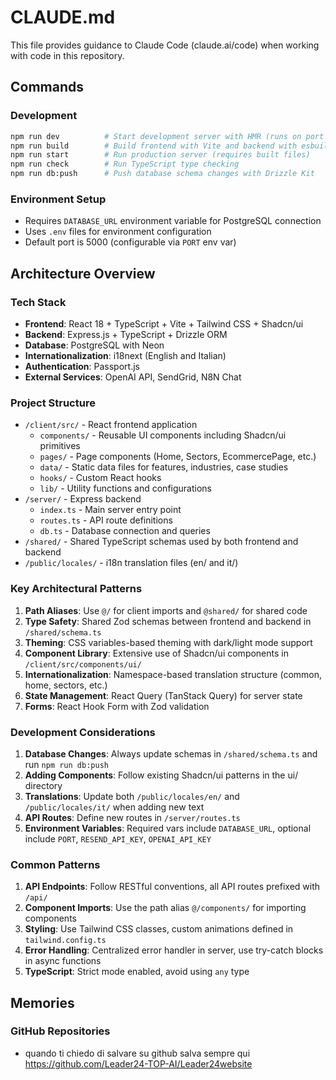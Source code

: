 # CLAUDE.md

This file provides guidance to Claude Code (claude.ai/code) when working with code in this repository.

## Commands

### Development
```bash
npm run dev          # Start development server with HMR (runs on port 5000)
npm run build        # Build frontend with Vite and backend with esbuild
npm run start        # Run production server (requires built files)
npm run check        # Run TypeScript type checking
npm run db:push      # Push database schema changes with Drizzle Kit
```

### Environment Setup
- Requires `DATABASE_URL` environment variable for PostgreSQL connection
- Uses `.env` files for environment configuration
- Default port is 5000 (configurable via `PORT` env var)

## Architecture Overview

### Tech Stack
- **Frontend**: React 18 + TypeScript + Vite + Tailwind CSS + Shadcn/ui
- **Backend**: Express.js + TypeScript + Drizzle ORM
- **Database**: PostgreSQL with Neon
- **Internationalization**: i18next (English and Italian)
- **Authentication**: Passport.js
- **External Services**: OpenAI API, SendGrid, N8N Chat

### Project Structure
- `/client/src/` - React frontend application
  - `components/` - Reusable UI components including Shadcn/ui primitives
  - `pages/` - Page components (Home, Sectors, EcommercePage, etc.)
  - `data/` - Static data files for features, industries, case studies
  - `hooks/` - Custom React hooks
  - `lib/` - Utility functions and configurations
- `/server/` - Express backend
  - `index.ts` - Main server entry point
  - `routes.ts` - API route definitions
  - `db.ts` - Database connection and queries
- `/shared/` - Shared TypeScript schemas used by both frontend and backend
- `/public/locales/` - i18n translation files (en/ and it/)

### Key Architectural Patterns

1. **Path Aliases**: Use `@/` for client imports and `@shared/` for shared code
2. **Type Safety**: Shared Zod schemas between frontend and backend in `/shared/schema.ts`
3. **Theming**: CSS variables-based theming with dark/light mode support
4. **Component Library**: Extensive use of Shadcn/ui components in `/client/src/components/ui/`
5. **Internationalization**: Namespace-based translation structure (common, home, sectors, etc.)
6. **State Management**: React Query (TanStack Query) for server state
7. **Forms**: React Hook Form with Zod validation

### Development Considerations

1. **Database Changes**: Always update schemas in `/shared/schema.ts` and run `npm run db:push`
2. **Adding Components**: Follow existing Shadcn/ui patterns in the ui/ directory
3. **Translations**: Update both `/public/locales/en/` and `/public/locales/it/` when adding new text
4. **API Routes**: Define new routes in `/server/routes.ts`
5. **Environment Variables**: Required vars include `DATABASE_URL`, optional include `PORT`, `RESEND_API_KEY`, `OPENAI_API_KEY`

### Common Patterns

1. **API Endpoints**: Follow RESTful conventions, all API routes prefixed with `/api/`
2. **Component Imports**: Use the path alias `@/components/` for importing components
3. **Styling**: Use Tailwind CSS classes, custom animations defined in `tailwind.config.ts`
4. **Error Handling**: Centralized error handler in server, use try-catch blocks in async functions
5. **TypeScript**: Strict mode enabled, avoid using `any` type

## Memories

### GitHub Repositories
- quando ti chiedo di salvare su github salva sempre qui https://github.com/Leader24-TOP-AI/Leader24website